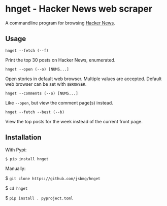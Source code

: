 #  hnget - Hacker News web scraper

A commandline program for browsing [Hacker News](https://news.ycombinator.com).

## Usage 

`hnget --fetch (--f)`

Print the top 30 posts on Hacker News, enumerated.

`hnget --open (--o) [NUMS...]`

Open stories in default web browser. Multiple values are
accepted. Default web browser can be set with `$BROWSER`.

`hnget --comments (--o) [NUMS...]`

Like `--open`, but view the comment page(s) instead.

`hnget --fetch --best (--b)`

View the top posts for the week instead of the current front page.

## Installation

With Pypi:

`$ pip install hnget`

Manually:

$ `git clone https://github.com/jsbmg/hnget`

$ `cd hnget`

$ `pip install . pyproject.toml`
